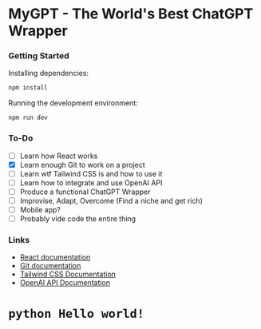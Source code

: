 # MyGPT - The World's Best ChatGPT Wrapper

### Getting Started

Installing dependencies:

```bash
npm install
```

Running the development environment:

```bash
npm run dev
```

### To-Do

- [ ] Learn how React works
- [x] Learn enough Git to work on a project
- [ ] Learn wtf Tailwind CSS is and how to use it
- [ ] Learn how to integrate and use OpenAI API
- [ ] Produce a functional ChatGPT Wrapper
- [ ] Improvise, Adapt, Overcome (Find a niche and get rich)
- [ ] Mobile app?
- [ ] Probably vide code the entire thing

### Links

- [React documentation](https://react.dev/)
- [Git documentation](https://git-scm.com/)
- [Tailwind CSS Documentation](https://tailwindcss.com/)
- [OpenAI API Documentation](https://openai.com/api/)

# ```python Hello world!```
